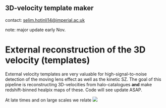 ## 3D-velocity template maker

contact: selim.hotinli14@imperial.ac.uk

note: major update early Nov.

# External reconstruction of the 3D velocity (templates) 

External velocity templates are very valuable for high-signal-to-noise detection of the moving lens effect as well as the kinetic SZ. The goal of this pipeline is reconstructing 3D-velocities from halo-catalogues **and** make redshift-binned healpix maps of these. Code will see update ASAP. 

At late times and on large scales we relate <img src="http://latex.codecogs.com/svg.latex?\dot{\delta}=-\nabla\cdot\mathbf{v}" border="0"/>
